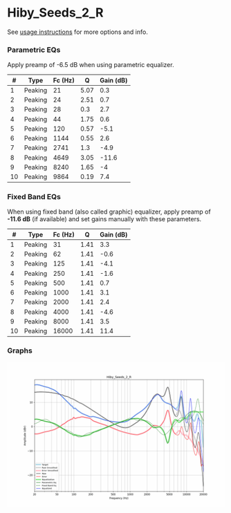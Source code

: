 # Hiby_Seeds_2_R
See [usage instructions](https://github.com/jaakkopasanen/AutoEq#usage) for more options and info.

### Parametric EQs
Apply preamp of -6.5 dB when using parametric equalizer.

|   # | Type    |   Fc (Hz) |    Q |   Gain (dB) |
|-----|---------|-----------|------|-------------|
|   1 | Peaking |        21 | 5.07 |         0.3 |
|   2 | Peaking |        24 | 2.51 |         0.7 |
|   3 | Peaking |        28 | 0.3  |         2.7 |
|   4 | Peaking |        44 | 1.75 |         0.6 |
|   5 | Peaking |       120 | 0.57 |        -5.1 |
|   6 | Peaking |      1144 | 0.55 |         2.6 |
|   7 | Peaking |      2741 | 1.3  |        -4.9 |
|   8 | Peaking |      4649 | 3.05 |       -11.6 |
|   9 | Peaking |      8240 | 1.65 |        -4   |
|  10 | Peaking |      9864 | 0.19 |         7.4 |

### Fixed Band EQs
When using fixed band (also called graphic) equalizer, apply preamp of **-11.6 dB** (if available) and set gains manually with these parameters.

|   # | Type    |   Fc (Hz) |    Q |   Gain (dB) |
|-----|---------|-----------|------|-------------|
|   1 | Peaking |        31 | 1.41 |         3.3 |
|   2 | Peaking |        62 | 1.41 |        -0.6 |
|   3 | Peaking |       125 | 1.41 |        -4.1 |
|   4 | Peaking |       250 | 1.41 |        -1.6 |
|   5 | Peaking |       500 | 1.41 |         0.7 |
|   6 | Peaking |      1000 | 1.41 |         3.1 |
|   7 | Peaking |      2000 | 1.41 |         2.4 |
|   8 | Peaking |      4000 | 1.41 |        -4.6 |
|   9 | Peaking |      8000 | 1.41 |         3.5 |
|  10 | Peaking |     16000 | 1.41 |        11.4 |

### Graphs
![](./Hiby_Seeds_2_R.png)
